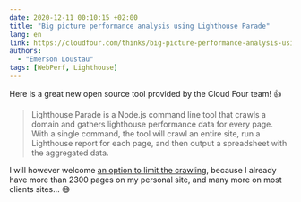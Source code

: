 ```yaml
---
date: 2020-12-11 00:10:15 +02:00
title: "Big picture performance analysis using Lighthouse Parade"
lang: en
link: https://cloudfour.com/thinks/big-picture-performance-analysis-using-lighthouse-parade/
authors:
  - "Emerson Loustau"
tags: [WebPerf, Lighthouse]
---
```


Here is a great new open source tool provided by the Cloud Four team! 👍

> Lighthouse Parade is a Node.js command line tool that crawls a domain and gathers lighthouse performance data for every page. With a single command, the tool will crawl an entire site, run a Lighthouse report for each page, and then output a spreadsheet with the aggregated data.

I will however welcome [an option to limit the crawling](https://github.com/cloudfour/lighthouse-parade/issues/52), because I already have more than 2300 pages on my personal site, and many more on most clients sites… 😅
